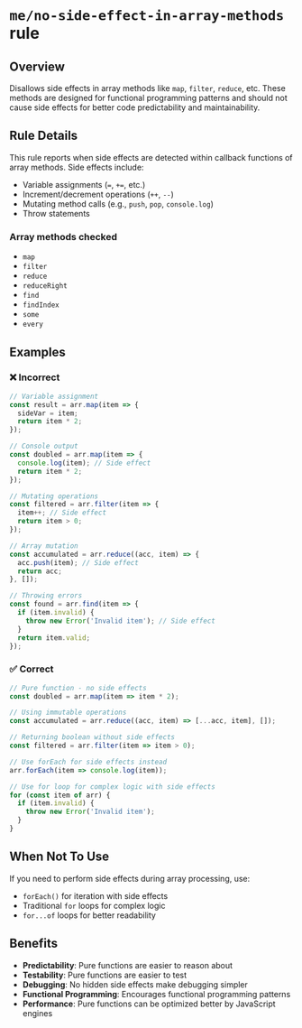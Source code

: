 # `me/no-side-effect-in-array-methods` rule

## Overview

Disallows side effects in array methods like `map`, `filter`, `reduce`, etc. These methods are designed for functional programming patterns and should not cause side effects for better code predictability and maintainability.

## Rule Details

This rule reports when side effects are detected within callback functions of array methods. Side effects include:

- Variable assignments (`=`, `+=`, etc.)
- Increment/decrement operations (`++`, `--`)
- Mutating method calls (e.g., `push`, `pop`, `console.log`)
- Throw statements

### Array methods checked

- `map`
- `filter`
- `reduce`
- `reduceRight`
- `find`
- `findIndex`
- `some`
- `every`

## Examples

### ❌ Incorrect

```typescript
// Variable assignment
const result = arr.map(item => {
  sideVar = item;
  return item * 2;
});

// Console output
const doubled = arr.map(item => {
  console.log(item); // Side effect
  return item * 2;
});

// Mutating operations
const filtered = arr.filter(item => {
  item++; // Side effect
  return item > 0;
});

// Array mutation
const accumulated = arr.reduce((acc, item) => {
  acc.push(item); // Side effect
  return acc;
}, []);

// Throwing errors
const found = arr.find(item => {
  if (item.invalid) {
    throw new Error('Invalid item'); // Side effect
  }
  return item.valid;
});
```

### ✅ Correct

```typescript
// Pure function - no side effects
const doubled = arr.map(item => item * 2);

// Using immutable operations
const accumulated = arr.reduce((acc, item) => [...acc, item], []);

// Returning boolean without side effects
const filtered = arr.filter(item => item > 0);

// Use forEach for side effects instead
arr.forEach(item => console.log(item));

// Use for loop for complex logic with side effects
for (const item of arr) {
  if (item.invalid) {
    throw new Error('Invalid item');
  }
}
```

## When Not To Use

If you need to perform side effects during array processing, use:

- `forEach()` for iteration with side effects
- Traditional `for` loops for complex logic
- `for...of` loops for better readability

## Benefits

- **Predictability**: Pure functions are easier to reason about
- **Testability**: Pure functions are easier to test
- **Debugging**: No hidden side effects make debugging simpler
- **Functional Programming**: Encourages functional programming patterns
- **Performance**: Pure functions can be optimized better by JavaScript engines
